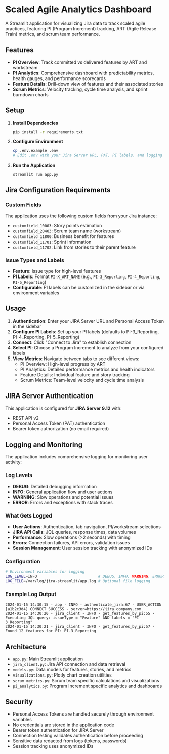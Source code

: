 # Scaled Agile Analytics Dashboard

A Streamlit application for visualizing Jira data to track scaled agile practices, featuring PI (Program Increment) tracking, ART (Agile Release Train) metrics, and scrum team performance.

## Features

- **PI Overview**: Track committed vs delivered features by ART and workstream
- **PI Analytics**: Comprehensive dashboard with predictability metrics, health gauges, and performance scorecards
- **Feature Details**: Drill-down view of features and their associated stories
- **Scrum Metrics**: Velocity tracking, cycle time analysis, and sprint burndown charts

## Setup

1. **Install Dependencies**
   ```bash
   pip install -r requirements.txt
   ```

2. **Configure Environment**
   ```bash
   cp .env.example .env
   # Edit .env with your Jira Server URL, PAT, PI labels, and logging settings
   ```

3. **Run the Application**
   ```bash
   streamlit run app.py
   ```

## Jira Configuration Requirements

### Custom Fields
The application uses the following custom fields from your Jira instance:
- `customfield_10003`: Story points estimation
- `customfield_20403`: Scrum team name (workstream)
- `customfield_11800`: Business benefit for features
- `customfield_11701`: Sprint information
- `customfield_11702`: Link from stories to their parent feature

### Issue Types and Labels
- **Feature**: Issue type for high-level features
- **PI Labels**: Format `PI-X_ART_NAME` (e.g., `PI-3_Reporting`, `PI-4_Reporting`, `PI-5_Reporting`)
- **Configurable**: PI labels can be customized in the sidebar or via environment variables

## Usage

1. **Authentication**: Enter your JIRA Server URL and Personal Access Token in the sidebar
2. **Configure PI Labels**: Set up your PI labels (defaults to PI-3_Reporting, PI-4_Reporting, PI-5_Reporting)
3. **Connect**: Click "Connect to Jira" to establish connection
4. **Select PI**: Choose a Program Increment to analyze from your configured labels
5. **View Metrics**: Navigate between tabs to see different views:
   - PI Overview: High-level progress by ART
   - PI Analytics: Detailed performance metrics and health indicators
   - Feature Details: Individual feature and story tracking
   - Scrum Metrics: Team-level velocity and cycle time analysis

## JIRA Server Authentication

This application is configured for **JIRA Server 9.12** with:
- REST API v2
- Personal Access Token (PAT) authentication
- Bearer token authorization (no email required)

## Logging and Monitoring

The application includes comprehensive logging for monitoring user activity:

### Log Levels
- **DEBUG**: Detailed debugging information
- **INFO**: General application flow and user actions
- **WARNING**: Slow operations and potential issues
- **ERROR**: Errors and exceptions with stack traces

### What Gets Logged
- **User Actions**: Authentication, tab navigation, PI/workstream selections
- **JIRA API Calls**: JQL queries, response times, data volumes
- **Performance**: Slow operations (>2 seconds) with timing
- **Errors**: Connection failures, API errors, validation issues
- **Session Management**: User session tracking with anonymized IDs

### Configuration
```bash
# Environment variables for logging
LOG_LEVEL=INFO                           # DEBUG, INFO, WARNING, ERROR
LOG_FILE=/var/log/jira-streamlit/app.log # Optional file logging
```

### Example Log Output
```
2024-01-15 14:30:15 - app - INFO - authenticate_jira:67 - USER_ACTION [a1b2c3d4] CONNECT_SUCCESS - server=https://jira.company.com
2024-01-15 14:30:20 - jira_client - INFO - get_features_by_pi:55 - Executing JQL query: issueType = "Feature" AND labels = "PI-3_Reporting"
2024-01-15 14:30:21 - jira_client - INFO - get_features_by_pi:57 - Found 12 features for PI: PI-3_Reporting
```

## Architecture

- `app.py`: Main Streamlit application
- `jira_client.py`: Jira API connection and data retrieval
- `models.py`: Data models for features, stories, and metrics
- `visualizations.py`: Plotly chart creation utilities
- `scrum_metrics.py`: Scrum team specific calculations and visualizations
- `pi_analytics.py`: Program Increment specific analytics and dashboards

## Security

- Personal Access Tokens are handled securely through environment variables
- No credentials are stored in the application code
- Bearer token authentication for JIRA Server
- Connection testing validates authentication before proceeding
- Sensitive data redacted from logs (tokens, passwords)
- Session tracking uses anonymized IDs